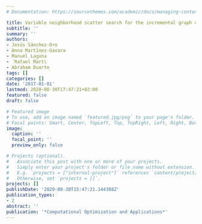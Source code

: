 ```yaml
---
# Documentation: https://sourcethemes.com/academic/docs/managing-content/

title: Variable neighborhood scatter search for the incremental graph drawing problem
subtitle: ''
summary: ''
authors:
- Jesús Sánchez-Oro
- Anna Martı́nez-Gavara
- Manuel Laguna
- ́ Rafael Mart\
- Abraham Duarte
tags: []
categories: []
date: '2017-01-01'
lastmod: 2020-08-30T17:47:21+02:00
featured: false
draft: false

# Featured image
# To use, add an image named `featured.jpg/png` to your page's folder.
# Focal points: Smart, Center, TopLeft, Top, TopRight, Left, Right, BottomLeft, Bottom, BottomRight.
image:
  caption: ''
  focal_point: ''
  preview_only: false

# Projects (optional).
#   Associate this post with one or more of your projects.
#   Simply enter your project's folder or file name without extension.
#   E.g. `projects = ["internal-project"]` references `content/project/deep-learning/index.md`.
#   Otherwise, set `projects = []`.
projects: []
publishDate: '2020-08-30T15:47:21.144388Z'
publication_types:
- 2
abstract: ''
publication: '*Computational Optimization and Applications*'
---
```

